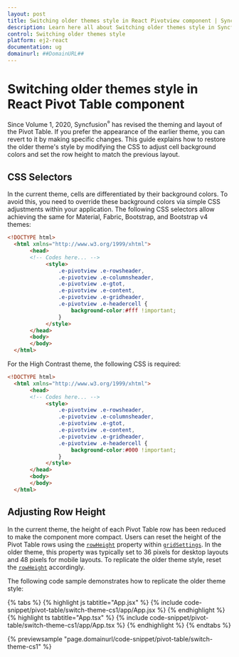 ```yaml
---
layout: post
title: Switching older themes style in React Pivotview component | Syncfusion
description: Learn here all about Switching older themes style in Syncfusion React Pivotview component of Syncfusion Essential JS 2 and more.
control: Switching older themes style 
platform: ej2-react
documentation: ug
domainurl: ##DomainURL##
---
```


# Switching older themes style in React Pivot Table component

Since Volume 1, 2020, Syncfusion<sup style="font-size:70%">&reg;</sup> has revised the theming and layout of the Pivot Table. If you prefer the appearance of the earlier theme, you can revert to it by making specific changes. This guide explains how to restore the older theme's style by modifying the CSS to adjust cell background colors and set the row height to match the previous layout.

## CSS Selectors

In the current theme, cells are differentiated by their background colors. To avoid this, you need to override these background colors via simple CSS adjustments within your application. The following CSS selectors allow achieving the same for Material, Fabric, Bootstrap, and Bootstrap v4 themes:

```html
<!DOCTYPE html>
  <html xmlns="http://www.w3.org/1999/xhtml">
       <head>       
       <!-- Codes here... -->
            <style>
                .e-pivotview .e-rowsheader, 
                .e-pivotview .e-columnsheader,
                .e-pivotview .e-gtot,
                .e-pivotview .e-content,
                .e-pivotview .e-gridheader,
                .e-pivotview .e-headercell {
                    background-color:#fff !important;
                }
            </style>
       </head>
       <body>
       </body>
  </html>
```

For the High Contrast theme, the following CSS is required:

```html
<!DOCTYPE html>
  <html xmlns="http://www.w3.org/1999/xhtml">
       <head>       
       <!-- Codes here... -->
            <style>
                .e-pivotview .e-rowsheader, 
                .e-pivotview .e-columnsheader,
                .e-pivotview .e-gtot,
                .e-pivotview .e-content,
                .e-pivotview .e-gridheader,
                .e-pivotview .e-headercell {
                    background-color:#000 !important;
                }
            </style>
       </head>
       <body>
       </body>
  </html>
```

## Adjusting Row Height

In the current theme, the height of each Pivot Table row has been reduced to make the component more compact. Users can reset the height of the Pivot Table rows using the [`rowHeight`](https://ej2.syncfusion.com/react/documentation/api/pivotview/gridSettingsModel/#rowheight) property within [`gridSettings`](https://ej2.syncfusion.com/react/documentation/api/pivotview/#gridsettings). In the older theme, this property was typically set to 36 pixels for desktop layouts and 48 pixels for mobile layouts. To replicate the older theme style, reset the [`rowHeight`](https://ej2.syncfusion.com/react/documentation/api/pivotview/gridSettingsModel/#rowheight) accordingly.

The following code sample demonstrates how to replicate the older theme style:

{% tabs %}
{% highlight js tabtitle="App.jsx" %}
{% include code-snippet/pivot-table/switch-theme-cs1/app/App.jsx %}
{% endhighlight %}
{% highlight ts tabtitle="App.tsx" %}
{% include code-snippet/pivot-table/switch-theme-cs1/app/App.tsx %}
{% endhighlight %}
{% endtabs %}

{% previewsample "page.domainurl/code-snippet/pivot-table/switch-theme-cs1" %}